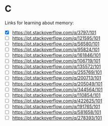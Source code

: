 # C

Links for learning about memory:

  - [x]  https://pt.stackoverflow.com/q/3797/101  
  - [ ]  https://pt.stackoverflow.com/q/121595/101  
  - [ ]  https://pt.stackoverflow.com/q/56580/101  
  - [ ]  https://pt.stackoverflow.com/q/95824/101  
  - [ ]  https://pt.stackoverflow.com/q/161846/101  
  - [ ]  https://pt.stackoverflow.com/q/106719/101  
  - [ ]  https://pt.stackoverflow.com/q/135572/101  
  - [ ]  https://pt.stackoverflow.com/q/255769/101  
  - [ ]  https://pt.stackoverflow.com/q/200713/101  
  - [ ] https://pt.stackoverflow.com/q/205049/101  
  - [ ] https://pt.stackoverflow.com/q/344564/101  
  - [ ] https://pt.stackoverflow.com/q/110854/101  
  - [ ] https://pt.stackoverflow.com/q/422625/101  
  - [ ] https://pt.stackoverflow.com/q/191765/101  
  - [ ] https://pt.stackoverflow.com/q/581658/101  
  - [ ] https://pt.stackoverflow.com/q/278393/101  
